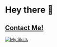 # Hey there 👋
## [Contact Me!](https://linktr.ee/andremrufino)

<!-- [![My Skills](https://skillicons.dev/icons?i=php,mysql,js,html,css,py,arduino,vscode,codepen,discord,cloudflare)](https://skillicons.dev) -->
[![My Skills](https://skillicons.dev/icons?i=aws,python,js,ts,django,flask,fastapi,nodejs,docker,express,react,bash,git,github,githubactions,html,vscode,mongodb,postgresql,mysql,sqlite,sentry,selenium,sequelize,postman,linux&perline=13)](https://skillicons.dev)
<br /><br />
<!--

![Anurag's GitHub stats](https://github-readme-stats.vercel.app/api?username=andremrufino&hide=stars,issues,contribs&theme=transparent&show_icons=true&count_private=true)

-->
<!--
<img width=470 src="images/giphy.gif">

<p align="left">
    <img width=470 src="images/giphy.gif">
</p> -->

